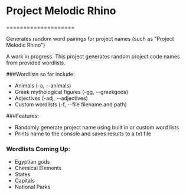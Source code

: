 # Project Melodic Rhino
====================

Generates random word pairings for project names (such as "Project Melodic Rhino")

A work in progress. This project generates random project code names from provided wordlists.


###Wordlists so far include:

- Animals (-a, --animals)
- Greek mythological figures (-gg, --greekgods)
- Adjectives (-adj, --adjectives)
- Custom wordlists (-f, --file filename and path)


###Features:
+ Randomly generate project name using built in or custom word lists
+ Prints name to the console and saves results to a txt file

### Wordlists Coming Up:
+ Egyptian gods
+ Chemical Elements
+ States
+ Capitals
+ National Parks